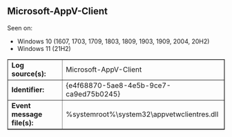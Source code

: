 ## Microsoft-AppV-Client

Seen on:
* Windows 10 (1607, 1703, 1709, 1803, 1809, 1903, 1909, 2004, 20H2)
* Windows 11 (21H2)

<table border="1" class="docutils">
  <tbody>
    <tr>
      <td><b>Log source(s):</b></td>
      <td>Microsoft-AppV-Client</td>
    </tr>
    <tr>
      <td><b>Identifier:</b></td>
      <td>{e4f68870-5ae8-4e5b-9ce7-ca9ed75b0245}</td>
    </tr>
    <tr>
      <td><b>Event message file(s):</b></td>
      <td>%systemroot%\system32\appvetwclientres.dll</td>
    </tr>
  </tbody>
</table>

&nbsp;

